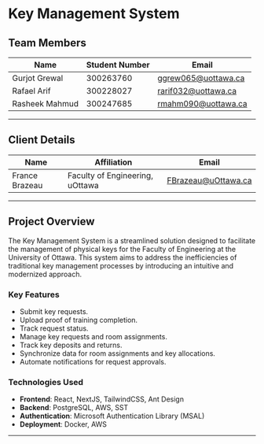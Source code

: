 # Key Management System

## Team Members

| Name                | Student Number | Email                |
|---------------------|----------------|----------------------|
| Gurjot Grewal         | 300263760  | ggrew065@uottawa.ca         |
| Rafael Arif | 300228027 | rarif032@uottawa.ca |
| Rasheek Mahmud     | 300247685       | rmahm090@uottawa.ca              |

---

## Client Details

| Name           | Affiliation                | Email                     |
|----------------|----------------------------|---------------------------|
| France Brazeau| Faculty of Engineering, uOttawa | FBrazeau@uOttawa.ca         |

---

## Project Overview

The Key Management System is a streamlined solution designed to facilitate the management of physical keys for the Faculty of Engineering at the University of Ottawa. This system aims to address the inefficiencies of traditional key management processes by introducing an intuitive and modernized approach.

### Key Features
  - Submit key requests.
  - Upload proof of training completion.
  - Track request status.
  - Manage key requests and room assignments.
  - Track key deposits and returns.
  - Synchronize data for room assignments and key allocations.
  - Automate notifications for request approvals.

### Technologies Used
- **Frontend**: React, NextJS, TailwindCSS, Ant Design
- **Backend**: PostgreSQL, AWS, SST
- **Authentication**: Microsoft Authentication Library (MSAL)
- **Deployment**: Docker, AWS

---

